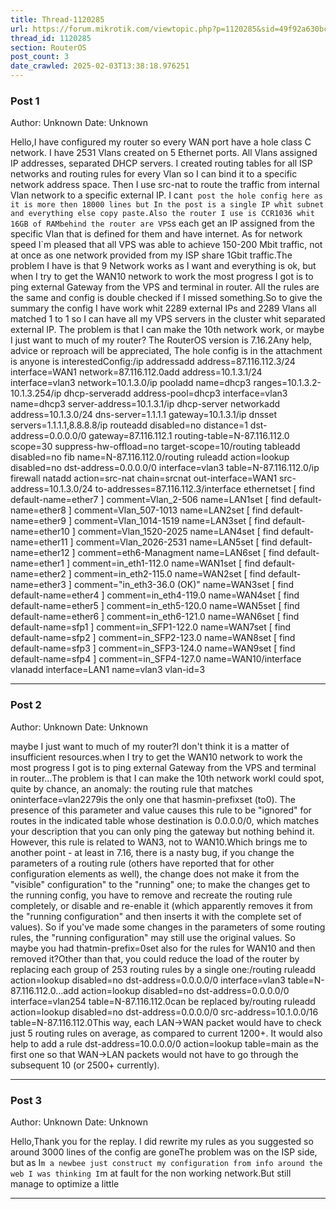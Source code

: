 ```yaml
---
title: Thread-1120285
url: https://forum.mikrotik.com/viewtopic.php?p=1120285&sid=49f92a630bc7970d8ca50523be880e8f#p1120285
thread_id: 1120285
section: RouterOS
post_count: 3
date_crawled: 2025-02-03T13:38:18.976251
---
```


### Post 1
Author: Unknown
Date: Unknown

Hello,I have configured my router so every WAN port have a hole class C network. I have 2531 Vlans created on 5 Ethernet ports. All Vlans assigned IP addresses, separated DHCP servers. I created routing tables for all ISP networks and routing rules for every Vlan so I can bind it to a specific network address space. Then I use src-nat to route the traffic from internal Vlan network to a specific external IP. I can`t post the hole config here as it is more then 18000 lines but In the post is a single IP whit subnet and everything else copy paste.Also the router I use is CCR1036 whit 16GB of RAMbehind the router are VPS`s each get an IP assigned from the specific Vlan that is defined for them and have internet. As for network speed I`m pleased that all VPS was able to achieve 150-200 Mbit traffic, not at once as one network provided from my ISP share 1Gbit traffic.The problem I have is that 9 Network works as I want and everything is ok, but when I try to get the WAN10 network to work the most progress I got is to ping external Gateway from the VPS and terminal in router. All the rules are the same and config is double checked if I missed something.So to give the summary the config I have work whit 2289 external IPs and 2289 Vlans all matched 1 to 1 so I can have all my VPS servers in the cluster whit separated external IP. The problem is that I can make the 10th network work, or maybe I just want to much of my router? The RouterOS version is 7.16.2Any help, advice or reproach will be appreciated, The hole config is in the attachment is anyone is interestedConfig:/ip addressadd address=87.116.112.3/24 interface=WAN1 network=87.116.112.0add address=10.1.3.1/24 interface=vlan3 network=10.1.3.0/ip pooladd name=dhcp3 ranges=10.1.3.2-10.1.3.254/ip dhcp-serveradd address-pool=dhcp3 interface=vlan3 name=dhcp3 server-address=10.1.3.1/ip dhcp-server networkadd address=10.1.3.0/24 dns-server=1.1.1.1 gateway=10.1.3.1/ip dnsset servers=1.1.1.1,8.8.8.8/ip routeadd disabled=no distance=1 dst-address=0.0.0.0/0 gateway=87.116.112.1 routing-table=N-87.116.112.0 scope=30 suppress-hw-offload=no target-scope=10/routing tableadd disabled=no fib name=N-87.116.112.0/routing ruleadd action=lookup disabled=no dst-address=0.0.0.0/0 interface=vlan3 table=N-87.116.112.0/ip firewall natadd action=src-nat chain=srcnat out-interface=WAN1 src-address=10.1.3.0/24 to-addresses=87.116.112.3/interface ethernetset [ find default-name=ether7 ] comment=Vlan_2-506 name=LAN1set [ find default-name=ether8 ] comment=Vlan_507-1013 name=LAN2set [ find default-name=ether9 ] comment=Vlan_1014-1519 name=LAN3set [ find default-name=ether10 ] comment=Vlan_1520-2025 name=LAN4set [ find default-name=ether11 ] comment=Vlan_2026-2531 name=LAN5set [ find default-name=ether12 ] comment=eth6-Managment name=LAN6set [ find default-name=ether1 ] comment=in_eth1-112.0 name=WAN1set [ find default-name=ether2 ] comment=in_eth2-115.0 name=WAN2set [ find default-name=ether3 ] comment="in_eth3-36.0 (OK)" name=WAN3set [ find default-name=ether4 ] comment=in_eth4-119.0 name=WAN4set [ find default-name=ether5 ] comment=in_eth5-120.0 name=WAN5set [ find default-name=ether6 ] comment=in_eth6-121.0 name=WAN6set [ find default-name=sfp1 ] comment=in_SFP1-122.0 name=WAN7set [ find default-name=sfp2 ] comment=in_SFP2-123.0 name=WAN8set [ find default-name=sfp3 ] comment=in_SFP3-124.0 name=WAN9set [ find default-name=sfp4 ] comment=in_SFP4-127.0 name=WAN10/interface vlanadd interface=LAN1 name=vlan3 vlan-id=3

---
### Post 2
Author: Unknown
Date: Unknown

maybe I just want to much of my router?I don't think it is a matter of insufficient resources.when I try to get the WAN10 network to work the most progress I got is to ping external Gateway from the VPS and terminal in router...The problem is that I can make the 10th network workI could spot, quite by chance, an anomaly: the routing rule that matches oninterface=vlan2279is the only one that hasmin-prefixset (to0). The presence of this parameter and value causes this rule to be "ignored" for routes in the indicated table whose destination is 0.0.0.0/0, which matches your description that you can only ping the gateway but nothing behind it. However, this rule is related to WAN3, not to WAN10.Which brings me to another point - at least in 7.16, there is a nasty bug, if you change the parameters of a routing rule (others have reported that for other configuration elements as well), the change does not make it from the "visible" configuration" to the "running" one; to make the changes get to the running config, you have to remove and recreate the routing rule completely, or disable and re-enable it (which apparently removes it from the "running configuration" and then inserts it with the complete set of values). So if you've made some changes in the parameters of some routing rules, the "running configuration" may still use the original values. So maybe you had thatmin-prefix=0set also for the rules for WAN10 and then removed it?Other than that, you could reduce the load of the router by replacing each group of 253 routing rules by a single one:/routing ruleadd action=lookup disabled=no dst-address=0.0.0.0/0 interface=vlan3 table=N-87.116.112.0...add action=lookup disabled=no dst-address=0.0.0.0/0 interface=vlan254 table=N-87.116.112.0can be replaced by/routing ruleadd action=lookup disabled=no dst-address=0.0.0.0/0 src-address=10.1.0.0/16 table=N-87.116.112.0This way, each LAN->WAN packet would have to check just 5 routing rules on average, as compared to current 1200+. It would also help to add a rule dst-address=10.0.0.0/0 action=lookup table=main as the first one so that WAN->LAN packets would not have to go through the subsequent 10 (or 2500+ currently).

---
### Post 3
Author: Unknown
Date: Unknown

Hello,Thank you for the replay. I did rewrite my rules as you suggested so around 3000 lines of the config are goneThe problem was on the ISP side, but as I`m a newbee just construct my configuration from info around the web I was thinking I`m at fault for the non working network.But still manage to optimize a little

---
